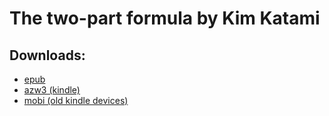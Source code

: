 # The two-part formula by Kim Katami

## Downloads:

- [epub](https://github.com/atrahhdis/self-inquiry/raw/master/The%20two-part%20formula%20by%20Kim%20Katami/ebooks/The%202-Part%20Formula%20-%20Kim%20Katami.epub)
- [azw3 (kindle)](https://github.com/atrahhdis/self-inquiry/raw/master/The%20two-part%20formula%20by%20Kim%20Katami/ebooks/The%202-Part%20Formula%20-%20Kim%20Katami.azw3)
- [mobi (old kindle devices)](https://github.com/atrahhdis/self-inquiry/raw/master/The%20two-part%20formula%20by%20Kim%20Katami/ebooks/The%202-Part%20Formula%20-%20Kim%20Katami.mobi)
